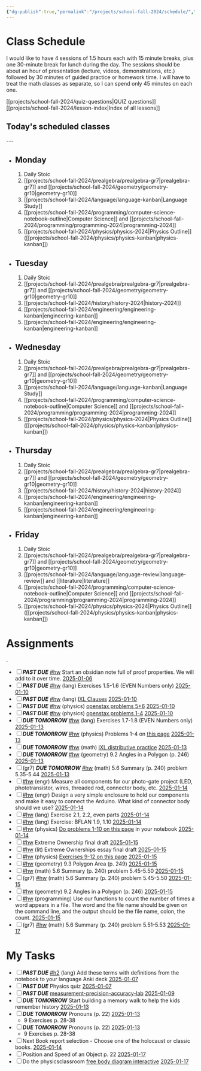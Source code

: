 ```yaml
---
{"dg-publish":true,"permalink":"/projects/school-fall-2024/schedule/","tags":["gardenEntry"]}
---
```



# Class Schedule

I would like to have 4 sessions of 1.5 hours each with 15 minute breaks, plus one 30-minute break for lunch during the day. The sessions should be about an hour of presentation (lecture, videos, demonstrations, etc.) followed by 30 minutes of guided practice or homework time. I will have to treat the math classes as separate, so I can spend only 45 minutes on each one.

[[projects/school-fall-2024/quiz-questions\|QUIZ questions]]
[[projects/school-fall-2024/lesson-index\|Index of all lessons]]
## Today's scheduled classes
<div><ul class="dataview list-view-ul"></ul></div>
---


- ## Monday

    1. Daily Stoic
    2. [[projects/school-fall-2024/prealgebra/prealgebra-gr7\|prealgebra-gr7]] and [[projects/school-fall-2024/geometry/geometry-gr10\|geometry-gr10]]
    3. [[projects/school-fall-2024/language/language-kanban\|Language Study]]
    4. [[projects/school-fall-2024/programming/computer-science-notebook-outline\|Computer Science]] and [[projects/school-fall-2024/programming/programming-2024\|programming-2024]]
    5. [[projects/school-fall-2024/physics/physics-2024\|Physics Outline]]  ([[projects/school-fall-2024/physics/physics-kanban\|physics-kanban]])

- ## Tuesday

    1. Daily Stoic
    2. [[projects/school-fall-2024/prealgebra/prealgebra-gr7\|prealgebra-gr7]] and [[projects/school-fall-2024/geometry/geometry-gr10\|geometry-gr10]]
    3. [[projects/school-fall-2024/history/history-2024\|history-2024]]
    4. [[projects/school-fall-2024/engineering/engineering-kanban\|engineering-kanban]]
    5. [[projects/school-fall-2024/engineering/engineering-kanban\|engineering-kanban]]

- ## Wednesday

    1. Daily Stoic
    2. [[projects/school-fall-2024/prealgebra/prealgebra-gr7\|prealgebra-gr7]] and [[projects/school-fall-2024/geometry/geometry-gr10\|geometry-gr10]]
    3. [[projects/school-fall-2024/language/language-kanban\|Language Study]]
    4. [[projects/school-fall-2024/programming/computer-science-notebook-outline\|Computer Science]] and [[projects/school-fall-2024/programming/programming-2024\|programming-2024]]
    5. [[projects/school-fall-2024/physics/physics-2024\|Physics Outline]]  ([[projects/school-fall-2024/physics/physics-kanban\|physics-kanban]])

- ## Thursday
    1. Daily Stoic
    2. [[projects/school-fall-2024/prealgebra/prealgebra-gr7\|prealgebra-gr7]] and [[projects/school-fall-2024/geometry/geometry-gr10\|geometry-gr10]] 
    3. [[projects/school-fall-2024/history/history-2024\|history-2024]]
    4. [[projects/school-fall-2024/engineering/engineering-kanban\|engineering-kanban]]
    5. [[projects/school-fall-2024/engineering/engineering-kanban\|engineering-kanban]]

- ## Friday

    1. Daily Stoic
    2. [[projects/school-fall-2024/prealgebra/prealgebra-gr7\|prealgebra-gr7]] and [[projects/school-fall-2024/geometry/geometry-gr10\|geometry-gr10]]
    3. [[projects/school-fall-2024/language/language-review\|language-review]] and [[literature\|literature]]
    4. [[projects/school-fall-2024/programming/computer-science-notebook-outline\|Computer Science]] and [[projects/school-fall-2024/programming/programming-2024\|programming-2024]]
    5. [[projects/school-fall-2024/physics/physics-2024\|Physics Outline]]  ([[projects/school-fall-2024/physics/physics-kanban\|physics-kanban]])

# Assignments
.
<div><ul class="contains-task-list"><li data-task=" " class="dataview task-list-item"><input type="checkbox" class="dataview task-list-item-checkbox"><span><strong><em>PAST DUE</em></strong> <a href="#hw" class="tag" target="_blank" rel="noopener nofollow">#hw</a> Start an obsidian note full of proof properties. We will add to it over time. <a data-href="2025-01-06" href="2025-01-06" class="internal-link" target="_blank" rel="noopener nofollow">2025-01-06</a></span></li><li data-task=" " class="dataview task-list-item"><input type="checkbox" class="dataview task-list-item-checkbox"><span><strong><em>PAST DUE</em></strong> <a href="#hw" class="tag" target="_blank" rel="noopener nofollow">#hw</a> (lang) Exercises 1.5-1.6 (EVEN Numbers only) <a data-href="2025-01-10" href="2025-01-10" class="internal-link" target="_blank" rel="noopener nofollow">2025-01-10</a></span></li><li data-task=" " class="dataview task-list-item"><input type="checkbox" class="dataview task-list-item-checkbox"><span><strong><em>PAST DUE</em></strong> <a href="#hw" class="tag" target="_blank" rel="noopener nofollow">#hw</a> (lang) <a data-tooltip-position="top" aria-label="https://www.ixl.com/ela/grade-7/identify-dependent-and-independent-clauses" rel="noopener nofollow" class="external-link" href="https://www.ixl.com/ela/grade-7/identify-dependent-and-independent-clauses" target="_blank">IXL Clauses</a> <a data-href="2025-01-10" href="2025-01-10" class="internal-link" target="_blank" rel="noopener nofollow">2025-01-10</a></span></li><li data-task=" " class="dataview task-list-item"><input type="checkbox" class="dataview task-list-item-checkbox"><span><strong><em>PAST DUE</em></strong> <a href="#hw" class="tag" target="_blank" rel="noopener nofollow">#hw</a> (physics) <a data-tooltip-position="top" aria-label="https://openstax.org/books/physics/pages/5-2-vector-addition-and-subtraction-analytical-methods" rel="noopener nofollow" class="external-link" href="https://openstax.org/books/physics/pages/5-2-vector-addition-and-subtraction-analytical-methods" target="_blank">openstax problems 5+6</a> <a data-href="2025-01-10" href="2025-01-10" class="internal-link" target="_blank" rel="noopener nofollow">2025-01-10</a></span></li><li data-task=" " class="dataview task-list-item"><input type="checkbox" class="dataview task-list-item-checkbox"><span><strong><em>PAST DUE</em></strong> <a href="#hw" class="tag" target="_blank" rel="noopener nofollow">#hw</a> (physics) <a data-tooltip-position="top" aria-label="https://openstax.org/books/physics/pages/5-2-vector-addition-and-subtraction-analytical-methods" rel="noopener nofollow" class="external-link" href="https://openstax.org/books/physics/pages/5-2-vector-addition-and-subtraction-analytical-methods" target="_blank">openstax problems 1-4</a> <a data-href="2025-01-10" href="2025-01-10" class="internal-link" target="_blank" rel="noopener nofollow">2025-01-10</a></span></li><li data-task=" " class="dataview task-list-item"><input type="checkbox" class="dataview task-list-item-checkbox"><span><strong><em>DUE TOMORROW</em></strong> <a href="#hw" class="tag" target="_blank" rel="noopener nofollow">#hw</a> (lang) Exercises 1.7-1.8 (EVEN Numbers only) <a data-href="2025-01-13" href="2025-01-13" class="internal-link" target="_blank" rel="noopener nofollow">2025-01-13</a></span></li><li data-task=" " class="dataview task-list-item"><input type="checkbox" class="dataview task-list-item-checkbox"><span><strong><em>DUE TOMORROW</em></strong> <a href="#hw" class="tag" target="_blank" rel="noopener nofollow">#hw</a> (physics) Problems 1-4 on <a data-tooltip-position="top" aria-label="https://math.libretexts.org/Courses/Monroe_Community_College/MTH_212_Calculus_III/Chapter_11%3A_Vectors_and_the_Geometry_of_Space/11.3%3A_The_Dot_Product/11.3E%3A_Exercises_for_The_Dot_Product" rel="noopener nofollow" class="external-link" href="https://math.libretexts.org/Courses/Monroe_Community_College/MTH_212_Calculus_III/Chapter_11%3A_Vectors_and_the_Geometry_of_Space/11.3%3A_The_Dot_Product/11.3E%3A_Exercises_for_The_Dot_Product" target="_blank">this page</a> <a data-href="2025-01-13" href="2025-01-13" class="internal-link" target="_blank" rel="noopener nofollow">2025-01-13</a></span></li><li data-task=" " class="dataview task-list-item"><input type="checkbox" class="dataview task-list-item-checkbox"><span><strong><em>DUE TOMORROW</em></strong> <a href="#hw" class="tag" target="_blank" rel="noopener nofollow">#hw</a> (math) <a data-tooltip-position="top" aria-label="https://www.ixl.com/math/grade-3/distributive-property-find-the-missing-factor" rel="noopener nofollow" class="external-link" href="https://www.ixl.com/math/grade-3/distributive-property-find-the-missing-factor" target="_blank">IXL distributive practice</a> <a data-href="2025-01-13" href="2025-01-13" class="internal-link" target="_blank" rel="noopener nofollow">2025-01-13</a></span></li><li data-task=" " class="dataview task-list-item"><input type="checkbox" class="dataview task-list-item-checkbox"><span><strong><em>DUE TOMORROW</em></strong> <a href="#hw" class="tag" target="_blank" rel="noopener nofollow">#hw</a> (geometry) 9.2 Angles in a Polygon  (p. 246) <a data-href="2025-01-13" href="2025-01-13" class="internal-link" target="_blank" rel="noopener nofollow">2025-01-13</a></span></li><li data-task=" " class="dataview task-list-item"><input type="checkbox" class="dataview task-list-item-checkbox"><span>(gr7) <strong><em>DUE TOMORROW</em></strong> <a href="#hw" class="tag" target="_blank" rel="noopener nofollow">#hw</a> (math) 5.6 Summary (p. 240) problem 5.35-5.44 <a data-href="2025-01-13" href="2025-01-13" class="internal-link" target="_blank" rel="noopener nofollow">2025-01-13</a></span></li><li data-task=" " class="dataview task-list-item"><input type="checkbox" class="dataview task-list-item-checkbox"><span><a href="#hw" class="tag" target="_blank" rel="noopener nofollow">#hw</a> (engr) Measure all components for our photo-gate project (LED, phototransistor, wires, threaded rod, connector body, etc. <a data-href="2025-01-14" href="2025-01-14" class="internal-link" target="_blank" rel="noopener nofollow">2025-01-14</a></span></li><li data-task=" " class="dataview task-list-item"><input type="checkbox" class="dataview task-list-item-checkbox"><span><a href="#hw" class="tag" target="_blank" rel="noopener nofollow">#hw</a> (engr) Design a very simple enclosure to hold our components and make it easy to connect the Arduino. What kind of connector body should we use? <a data-href="2025-01-14" href="2025-01-14" class="internal-link" target="_blank" rel="noopener nofollow">2025-01-14</a></span></li><li data-task=" " class="dataview task-list-item"><input type="checkbox" class="dataview task-list-item-checkbox"><span><a href="#hw" class="tag" target="_blank" rel="noopener nofollow">#hw</a> (lang) Exercise 2.1, 2.2, even parts  <a data-href="2025-01-14" href="2025-01-14" class="internal-link" target="_blank" rel="noopener nofollow">2025-01-14</a></span></li><li data-task=" " class="dataview task-list-item"><input type="checkbox" class="dataview task-list-item-checkbox"><span><a href="#hw" class="tag" target="_blank" rel="noopener nofollow">#hw</a> (lang) Exercise: BFLAN 1.9, 1.10 <a data-href="2025-01-14" href="2025-01-14" class="internal-link" target="_blank" rel="noopener nofollow">2025-01-14</a></span></li><li data-task=" " class="dataview task-list-item"><input type="checkbox" class="dataview task-list-item-checkbox"><span><a href="#hw" class="tag" target="_blank" rel="noopener nofollow">#hw</a> (physics) <a data-tooltip-position="top" aria-label="https://flexbooks.ck12.org/cbook/ck-12-precalculus-concepts-2.0/section/7.4/primary/lesson/dot-product-and-angle-between-two-vectors-pcalc/?referrer=search#" rel="noopener nofollow" class="external-link" href="https://flexbooks.ck12.org/cbook/ck-12-precalculus-concepts-2.0/section/7.4/primary/lesson/dot-product-and-angle-between-two-vectors-pcalc/?referrer=search#" target="_blank">Do problems 1-10 on this page</a> in your notebook <a data-href="2025-01-14" href="2025-01-14" class="internal-link" target="_blank" rel="noopener nofollow">2025-01-14</a></span></li><li data-task=" " class="dataview task-list-item"><input type="checkbox" class="dataview task-list-item-checkbox"><span><a href="#hw" class="tag" target="_blank" rel="noopener nofollow">#hw</a> Extreme Ownership final draft <a data-href="2025-01-15" href="2025-01-15" class="internal-link" target="_blank" rel="noopener nofollow">2025-01-15</a></span></li><li data-task=" " class="dataview task-list-item"><input type="checkbox" class="dataview task-list-item-checkbox"><span><a href="#hw" class="tag" target="_blank" rel="noopener nofollow">#hw</a> (lit) Extreme Ownerships essay final draft <a data-href="2025-01-15" href="2025-01-15" class="internal-link" target="_blank" rel="noopener nofollow">2025-01-15</a></span></li><li data-task=" " class="dataview task-list-item"><input type="checkbox" class="dataview task-list-item-checkbox"><span><a href="#hw" class="tag" target="_blank" rel="noopener nofollow">#hw</a> (physics) <a data-tooltip-position="top" aria-label="https://math.libretexts.org/Courses/Monroe_Community_College/MTH_212_Calculus_III/Chapter_11%3A_Vectors_and_the_Geometry_of_Space/11.3%3A_The_Dot_Product/11.3E%3A_Exercises_for_The_Dot_Product" rel="noopener nofollow" class="external-link" href="https://math.libretexts.org/Courses/Monroe_Community_College/MTH_212_Calculus_III/Chapter_11%3A_Vectors_and_the_Geometry_of_Space/11.3%3A_The_Dot_Product/11.3E%3A_Exercises_for_The_Dot_Product" target="_blank">Exercises 9-12 on this page</a> <a data-href="2025-01-15" href="2025-01-15" class="internal-link" target="_blank" rel="noopener nofollow">2025-01-15</a></span></li><li data-task=" " class="dataview task-list-item"><input type="checkbox" class="dataview task-list-item-checkbox"><span><a href="#hw" class="tag" target="_blank" rel="noopener nofollow">#hw</a> (geometry) 9.3 Polygon Area  (p. 249) <a data-href="2025-01-15" href="2025-01-15" class="internal-link" target="_blank" rel="noopener nofollow">2025-01-15</a></span></li><li data-task=" " class="dataview task-list-item"><input type="checkbox" class="dataview task-list-item-checkbox"><span><a href="#hw" class="tag" target="_blank" rel="noopener nofollow">#hw</a> (math) 5.6 Summary (p. 240) problem 5.45-5.50 <a data-href="2025-01-15" href="2025-01-15" class="internal-link" target="_blank" rel="noopener nofollow">2025-01-15</a></span></li><li data-task=" " class="dataview task-list-item"><input type="checkbox" class="dataview task-list-item-checkbox"><span>(gr7) <a href="#hw" class="tag" target="_blank" rel="noopener nofollow">#hw</a> (math) 5.6 Summary (p. 240) problem 5.45-5.50 <a data-href="2025-01-15" href="2025-01-15" class="internal-link" target="_blank" rel="noopener nofollow">2025-01-15</a></span></li><li data-task=" " class="dataview task-list-item"><input type="checkbox" class="dataview task-list-item-checkbox"><span><a href="#hw" class="tag" target="_blank" rel="noopener nofollow">#hw</a> (geometry) 9.2 Angles in a Polygon  (p. 246) <a data-href="2025-01-15" href="2025-01-15" class="internal-link" target="_blank" rel="noopener nofollow">2025-01-15</a></span></li><li data-task=" " class="dataview task-list-item"><input type="checkbox" class="dataview task-list-item-checkbox"><span><a href="#hw" class="tag" target="_blank" rel="noopener nofollow">#hw</a> (programming) Use our functions to count the number of times a word appears in a file. The word and the file name should be given on the command line, and the output should be the file name, colon, the count. <a data-href="2025-01-15" href="2025-01-15" class="internal-link" target="_blank" rel="noopener nofollow">2025-01-15</a></span></li><li data-task=" " class="dataview task-list-item"><input type="checkbox" class="dataview task-list-item-checkbox"><span>(gr7) <a href="#hw" class="tag" target="_blank" rel="noopener nofollow">#hw</a> (math) 5.6 Summary (p. 240) problem 5.51-5.53 <a data-href="2025-01-17" href="2025-01-17" class="internal-link" target="_blank" rel="noopener nofollow">2025-01-17</a></span></li></ul></div>

# My Tasks

<div><ul class="contains-task-list"><li data-task=" " class="dataview task-list-item"><input type="checkbox" class="dataview task-list-item-checkbox"><span><strong><em>PAST DUE</em></strong> <a href="#h2" class="tag" target="_blank" rel="noopener nofollow">#h2</a> (lang) Add these terms with definitions from the notebook to your language Anki deck <a data-href="2025-01-07" href="2025-01-07" class="internal-link" target="_blank" rel="noopener nofollow">2025-01-07</a></span></li><li data-task=" " class="dataview task-list-item"><input type="checkbox" class="dataview task-list-item-checkbox"><span><strong><em>PAST DUE</em></strong> Physics quiz <a data-href="2025-01-07" href="2025-01-07" class="internal-link" target="_blank" rel="noopener nofollow">2025-01-07</a></span></li><li data-task=" " class="dataview task-list-item"><input type="checkbox" class="dataview task-list-item-checkbox"><span><strong><em>PAST DUE</em></strong> <a data-href="measurement-precision-accuracy-lab" href="measurement-precision-accuracy-lab" class="internal-link" target="_blank" rel="noopener nofollow">measurement-precision-accuracy-lab</a> <a data-href="2025-01-09" href="2025-01-09" class="internal-link" target="_blank" rel="noopener nofollow">2025-01-09</a></span></li><li data-task=" " class="dataview task-list-item"><input type="checkbox" class="dataview task-list-item-checkbox"><span><strong><em>DUE TOMORROW</em></strong> Start building a memory walk to help the kids remember history <a data-href="2025-01-13" href="2025-01-13" class="internal-link" target="_blank" rel="noopener nofollow">2025-01-13</a></span></li><li data-task=" " class="dataview task-list-item"><input type="checkbox" class="dataview task-list-item-checkbox"><span><strong><em>DUE TOMORROW</em></strong> Pronouns (p. 22) <a data-href="2025-01-13" href="2025-01-13" class="internal-link" target="_blank" rel="noopener nofollow">2025-01-13</a></span><ul class="contains-task-list"><li class="dataview task-list-basic-item"><span>9 Exercises p. 28-38</span></li></ul></li><li data-task=" " class="dataview task-list-item"><input type="checkbox" class="dataview task-list-item-checkbox"><span><strong><em>DUE TOMORROW</em></strong> Pronouns (p. 22) <a data-href="2025-01-13" href="2025-01-13" class="internal-link" target="_blank" rel="noopener nofollow">2025-01-13</a></span><ul class="contains-task-list"><li class="dataview task-list-basic-item"><span>9 Exercises p. 28-38</span></li></ul></li><li data-task=" " class="dataview task-list-item"><input type="checkbox" class="dataview task-list-item-checkbox"><span>Next Book report selection - Choose one of the holocaust or classic books. <a data-href="2025-01-14" href="2025-01-14" class="internal-link" target="_blank" rel="noopener nofollow">2025-01-14</a></span></li><li data-task=" " class="dataview task-list-item"><input type="checkbox" class="dataview task-list-item-checkbox"><span>Position and Speed of an Object p. 22 <a data-href="2025-01-17" href="2025-01-17" class="internal-link" target="_blank" rel="noopener nofollow">2025-01-17</a></span></li><li data-task=" " class="dataview task-list-item"><input type="checkbox" class="dataview task-list-item-checkbox"><span>Do the physicsclassroom <a data-tooltip-position="top" aria-label="https://www.physicsclassroom.com/Physics-Interactives/Newtons-Laws/Free-Body-Diagrams-2/Free-Body-Diagram-Interactive" rel="noopener nofollow" class="external-link" href="https://www.physicsclassroom.com/Physics-Interactives/Newtons-Laws/Free-Body-Diagrams-2/Free-Body-Diagram-Interactive" target="_blank">free body diagram interactive</a> <a data-href="2025-01-17" href="2025-01-17" class="internal-link" target="_blank" rel="noopener nofollow">2025-01-17</a></span></li></ul></div>